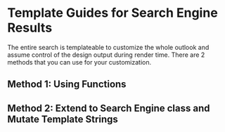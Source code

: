 # Template Guides for Search Engine Results
The entire search is templateable to customize the whole outlook and assume control of the design output during render time.
There are 2 methods that you can use for your customization.

## Method 1: Using Functions

## Method 2: Extend to Search Engine class and Mutate Template Strings
